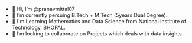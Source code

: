 - 👋 Hi, I’m @pranavmittal07
- 🌱 I’m currently persuing B.Tech + M.Tech (5years Dual Degree).
- 👀 I'm Learning Mathematics and Data Science from National Institute of Technology, BHOPAL.
- 💞️ I’m looking to collaborate on Projects which deals with data insights
<!---
pranav712mittal/pranav712mittal is a ✨ special ✨ repository because its `README.md` (this file) appears on your GitHub profile.
You can click the Preview link to take a look at your changes.
--->

